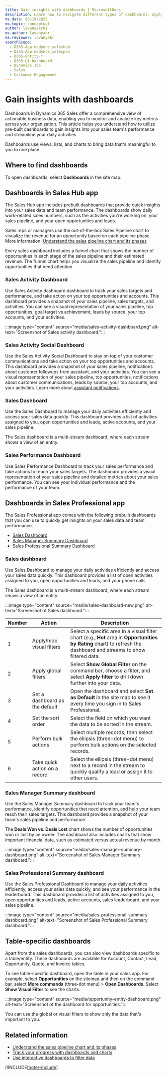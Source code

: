 ```yaml
---
title: Gain insights with dashboards | MicrosoftDocs
description: Learn how to navigate different types of dashboards, apply filters, and perform quick actions to enhance your sales processes.
ms.date: 03/19/2025
ms.topic: conceptual
author: lavanyakr01
ms.author: lavanyakr
ms.reviewer: lavanyakr
searchScope:
  - D365-App-msdynce_saleshub
  - D365-App-msdynce_salespro
  - D365-Entity-*
  - D365-UI-Dashboard
  - Dynamics 365
  - Sales
  - Customer Engagement
---
```


# Gain insights with dashboards

Dashboards in Dynamics 365 Sales offer a comprehensive view of actionable business data, enabling you to monitor and analyze key metrics across your organization. This article helps you understand how to utilize pre-built dashboards to gain insights into your sales team's performance and streamline your daily activities.

Dashboards use views, lists, and charts to bring data that's meaningful to you to one place.

## Where to find dashboards

To open dashboards, select **Dashboards** in the site map.

## Dashboards in Sales Hub app

The Sales Hub app includes prebuilt dashboards that provide quick insights into your sales data and team performance. The dashboards show daily work-related sales numbers, such as the activities you're working on, your sales pipeline, and your open opportunities and leads.

Sales reps or managers use the out-of-the-box Sales Pipeline chart to visualize the revenue for an opportunity based on each pipeline phase. More information: [Understand the sales pipeline chart and its phases](sales-pipeline-chart.md)

Every sales dashboard includes a funnel chart that shows the number of opportunities in each stage of the sales pipeline and their estimated revenue. The funnel chart helps you visualize the sales pipeline and identify opportunities that need attention.

### Sales Activity Dashboard

Use Sales Activity dashboard dashboard to track your sales targets and performance, and take action on your top opportunities and accounts. This dashboard provides a snapshot of your sales pipeline, sales targets, and activities. You can see a visual representation of your sales pipeline, top opportunities, goal target vs achievement, leads by source, your top accounts, and your activities.


:::image type="content" source="media/sales-activity-dashboard.png" alt-text="Screenshot of Sales activity dashboard.":::

### Sales Activity Social Dashboard

Use the Sales Activity Social Dashboard to stay on top of your customer communications and take action on your top opportunities and accounts. This dashboard provides a snapshot of your sales pipeline, notifications about customer followups from assistant, and your activities. You can see a visual representation of your sales pipeline, top opportunities, notifications about customer communications, leads by source, your top accounts, and your activities. Learn more about [assistant notifications](use-assistant-guide-customer-communications.md).

### Sales Dashboard

Use the Sales Dashboard to manage your daily activities efficiently and access your sales data quickly. This dashboard provides a list of activities assigned to you, open opportunities and leads, active accounts, and your sales pipeline. 

The Sales dashboard is a multi-stream dashboard, where each stream shows a view of an entity.

### Sales Performance Dashboard

Use Sales Performance Dashboard to track your sales performance and take actions to reach your sales targets. The dashboard provides a visual representation of your sales pipeline and detailed metrics about your sales performance. You can see your individual performance and the performance of your team.

## Dashboards in Sales Professional app

The Sales Professional app comes with the following prebuilt dashboards that you can use to quickly get insights on your sales data and team performance.

- [Sales Dashboard](#sales-dashboard-1)  
- [Sales Manager Summary Dashboard](#sales-professional-summary-dashboard)
- [Sales Professional Summary Dashboard](#sales-professional-summary-dashboard)

### Sales dashboard

Use Sales Dashboard to manage your daily activities efficiently and access your sales data quickly. This dashboard provides a list of open activities assigned to you, open opportunities and leads, and your phone calls.

The Sales dashboard is a multi-stream dashboard, where each stream shows a view of an entity.

:::image type="content" source="media/sales-dashboard-new.png" alt-text="Screenshot of Sales dashboard.":::

| Number | Action | Description |
|--------|--------|-------------|
| 1 | Apply/hide visual filters | Select a specific area in a visual filter chart (e.g., **Hot** area in **Opportunities by Rating** chart) to refresh the dashboard and streams to show filtered data. |
| 2 | Apply global filters | Select **Show Global Filter** on the command bar, choose a filter, and select **Apply filter** to drill down further into your data. |
| 3 | Set a dashboard as the default | Open the dashboard and select **Set as Default** in the site map to see it every time you sign in to Sales Professional. |
| 4 | Set the sort order | Select the field on which you want the data to be sorted in the stream. |
| 5 | Perform bulk actions | Select multiple records, then select the ellipsis (three-dot menu) to perform bulk actions on the selected records. |
| 6 | Take quick action on a record | Select the ellipsis (three-dot menu) next to a record in the stream to quickly qualify a lead or assign it to other users. |


### Sales Manager Summary dashboard

Use the Sales Manager Summary dashboard to track your team's performance, identify opportunities that need attention, and help your team reach their sales targets. This dashboard provides a snapshot of your team's sales pipeline and performance.

The **Deals Won vs. Deals Lost** chart shows the number of opportunities won or lost by an owner. The dashboard also includes charts that show important financial data, such as estimated versus actual revenue by month.

:::image type="content" source="media/sales-manager-summary-dashboard.png" alt-text="Screenshot of Sales Manager Summary dashboard.":::

### Sales Professional Summary dashboard

Use the Sales Professional Dashboard to manage your daily activities efficiently, access your sales data quickly, and see your performance in the leaderboard. This dashboard provides a list of activities assigned to you, open opportunities and leads, active accounts, sales leaderboard, and your sales pipeline.

:::image type="content" source="media/sales-professional-summary-dashboard.png" alt-text="Screenshot of Sales Professional Summary dashboard.":::

## Table-specific dashboards

Apart from the sales dashboards, you can also view dashboards specific to a table/entity. These dashboards are available for Account, Contact, Lead, Opportunity, Quote, and Invoice tables.

To see table-specific dashboard, open the table in your sales app. For example, select **Opportunities** on the sitemap and then on the command bar, select **More commands** (three-dot menu) > **Open Dashboards**. Select **Show Visual Filter** to see the charts.

:::image type="content" source="media/opportunity-entity-dashboard.png" alt-text="Screenshot of the dashboard for opportunities.":::

You can use the global or visual filters to show only the data that's important to you.

## Related information

- [Understand the sales pipeline chart and its phases](sales-pipeline-chart.md)  
- [Track your progress with dashboards and charts](/power-apps/user/track-your-progress-with-dashboard-and-charts)  
- [Use interactive dashboards to filter data](/power-apps/user/interactive-dashboards)  

[!INCLUDE[footer-include](../includes/footer-banner.md)]
